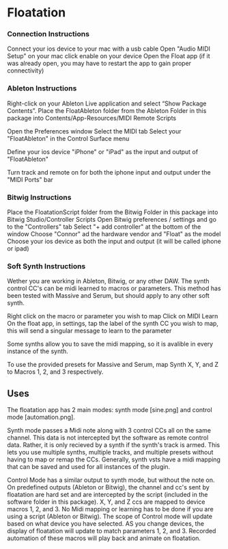# Floatation

### Connection Instructions

Connect your ios device to your mac with a usb cable
Open "Audio MIDI Setup" on your mac
click enable on your device
Open the Float app (if it was already open, you may have to restart the app to gain proper connectivity)

### Ableton Instructions

Right-click on your Ableton Live application and select “Show Package Contents”. 
Place the FloatAbleton folder from the Ableton Folder in this package into Contents/App-Resources/MIDI Remote Scripts

Open the Preferences window
Select the MIDI tab
Select your "FloatAbleton" in the Control Surface menu

Define your ios device "iPhone" or "iPad" as the input and output of "FloatAbleton"

Turn track and remote on for both the iphone input and output under the "MIDI Ports" bar

### Bitwig Instructions

Place the FloatationScript folder from the Bitwig Folder in this package into Bitwig Studio/Controller Scripts
Open Bitwig preferences / settings and go to the "Controllers" tab 
Select "+ add controller" at the bottom of the window
Choose "Connor" ad the hardware vendor and "Float" as the model
Choose your ios device as both the input and output (it will be called iphone or ipad)

### Soft Synth Instructions

Wether you are working in Ableton, Bitwig, or any other DAW. The synth control CC's can be midi learned to macros or parameters. This method has been tested with Massive and Serum, but should apply to any other soft synth. 

Right click on the macro or parameter you wish to map
Click on MIDI Learn
On the float app, in settings, tap the label of the synth CC you wish to map, this will send a singular message to learn to the parameter

Some synths allow you to save the midi mapping, so it is avalible in every instance of the synth.

To use the provided presets for Massive and Serum, map Synth X, Y, and Z to Macros 1, 2, and 3 respectively.

## Uses

The floatation app has 2 main modes: synth mode [sine.png] and control mode [automation.png]. 

Synth mode passes a Midi note along with 3 control CCs all on the same channel. This data is not intercepted byt the software as remote control data. Rather, it is only recieved by a synth if the synth's track is armed. This lets you use multiple synths, multiple tracks, and multiple presets without having to map or remap the CCs. Generally, synth vsts have a midi mapping that can be saved and used for all instances of the plugin.

Control Mode has a similar output to synth mode, but without the note on. On predefined outputs (Ableton or Bitwig), the channel and cc's sent by floatation are hard set and are intercepted by the script (included in the software folder in this package). X, Y, and Z ccs are mapped to device macros 1, 2, and 3. No Midi mapping or learning has to be done if you are using a script (Ableton or Bitwig). The scope of Control mode will update based on what device you have selected. AS you change devices, the display of floatation will update to match parameters 1, 2, and 3. Recorded automation of these macros will play back and animate on floatation.

